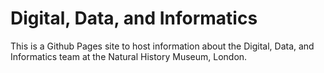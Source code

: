# Digital, Data, and Informatics

This is a Github Pages site to host information about the Digital, Data, and Informatics team at the Natural History Museum, London.
